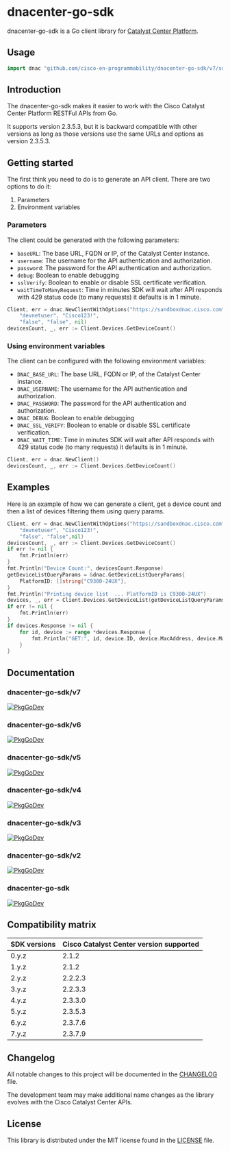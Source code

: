 # dnacenter-go-sdk

dnacenter-go-sdk is a Go client library for [Catalyst Center Platform](https://developer.cisco.com/dnacenter/).

## Usage

```go
import dnac "github.com/cisco-en-programmability/dnacenter-go-sdk/v7/sdk"
```

## Introduction

The dnacenter-go-sdk makes it easier to work with the Cisco Catalyst Center Platform RESTFul APIs from Go.

It supports version 2.3.5.3, but it is backward compatible with other versions as long as those versions use the same URLs and options as version 2.3.5.3.

## Getting started

The first think you need to do is to generate an API client. There are two options to do it:

1. Parameters
2. Environment variables

### Parameters

The client could be generated with the following parameters:

- `baseURL`: The base URL, FQDN or IP, of the Catalyst Center instance.
- `username`: The username for the API authentication and authorization.
- `password`: The password for the API authentication and authorization.
- `debug`: Boolean to enable debugging
- `sslVerify`: Boolean to enable or disable SSL certificate verification.
- `waitTimeToManyRequest`: Time in minutes SDK will wait after API responds with 429 status code (to many requests) it defaults is in 1 minute.

```go
Client, err = dnac.NewClientWithOptions("https://sandboxdnac.cisco.com",
    "devnetuser", "Cisco123!",
    "false", "false", nil)
devicesCount, _, err := Client.Devices.GetDeviceCount()
```

### Using environment variables

The client can be configured with the following environment variables:

- `DNAC_BASE_URL`: The base URL, FQDN or IP, of the Catalyst Center instance.
- `DNAC_USERNAME`: The username for the API authentication and authorization.
- `DNAC_PASSWORD`: The password for the API authentication and authorization.
- `DNAC_DEBUG`: Boolean to enable debugging
- `DNAC_SSL_VERIFY`: Boolean to enable or disable SSL certificate verification.
- `DNAC_WAIT_TIME`: Time in minutes SDK will wait after API responds with 429 status code (to many requests) it defaults is in 1 minute.

```go
Client, err = dnac.NewClient()
devicesCount, _, err := Client.Devices.GetDeviceCount()
```

## Examples

Here is an example of how we can generate a client, get a device count and then a list of devices filtering them using query params.

```go
Client, err = dnac.NewClientWithOptions("https://sandboxdnac.cisco.com",
    "devnetuser", "Cisco123!",
    "false", "false",nil)
devicesCount, _, err := Client.Devices.GetDeviceCount()
if err != nil {
    fmt.Println(err)
}
fmt.Println("Device Count:", devicesCount.Response)
getDeviceListQueryParams = &dnac.GetDeviceListQueryParams{
    PlatformID: []string{"C9300-24UX"},
}
fmt.Println("Printing device list  ... PlatformID is C9300-24UX")
devices, _, err = Client.Devices.GetDeviceList(getDeviceListQueryParams)
if err != nil {
    fmt.Println(err)
}
if devices.Response != nil {
    for id, device := range *devices.Response {
        fmt.Println("GET:", id, device.ID, device.MacAddress, device.ManagementIPAddress, device.PlatformID)
    }
}
```

## Documentation
### dnacenter-go-sdk/v7
[![PkgGoDev](https://pkg.go.dev/badge/github.com/)](https://pkg.go.dev/github.com/cisco-en-programmability/dnacenter-go-sdk/v7)
### dnacenter-go-sdk/v6
[![PkgGoDev](https://pkg.go.dev/badge/github.com/)](https://pkg.go.dev/github.com/cisco-en-programmability/dnacenter-go-sdk/v6)
### dnacenter-go-sdk/v5
[![PkgGoDev](https://pkg.go.dev/badge/github.com/)](https://pkg.go.dev/github.com/cisco-en-programmability/dnacenter-go-sdk/v5)
### dnacenter-go-sdk/v4
[![PkgGoDev](https://pkg.go.dev/badge/github.com/)](https://pkg.go.dev/github.com/cisco-en-programmability/dnacenter-go-sdk/v4)
### dnacenter-go-sdk/v3
[![PkgGoDev](https://pkg.go.dev/badge/github.com/)](https://pkg.go.dev/github.com/cisco-en-programmability/dnacenter-go-sdk/v3)
### dnacenter-go-sdk/v2
[![PkgGoDev](https://pkg.go.dev/badge/github.com/)](https://pkg.go.dev/github.com/cisco-en-programmability/dnacenter-go-sdk/v2)
### dnacenter-go-sdk
[![PkgGoDev](https://pkg.go.dev/badge/github.com/)](https://pkg.go.dev/github.com/cisco-en-programmability/dnacenter-go-sdk)
## Compatibility matrix

| SDK versions | Cisco Catalyst Center version supported |
|--------------|------------------------------------|
| 0.y.z        |  2.1.2                             |
| 1.y.z        |  2.1.2                             |
| 2.y.z        |  2.2.2.3                           |
| 3.y.z        |  2.2.3.3                           |
| 4.y.z        |  2.3.3.0                           |
| 5.y.z        |  2.3.5.3                           |
| 6.y.z        |  2.3.7.6                           |
| 7.y.z        |  2.3.7.9                           |

## Changelog

All notable changes to this project will be documented in the [CHANGELOG](https://github.com/cisco-en-programmability/dnacenter-go-sdk/blob/main/CHANGELOG.md) file.

The development team may make additional name changes as the library evolves with the Cisco Catalyst Center APIs.


## License

This library is distributed under the MIT license found in the [LICENSE](./LICENSE) file.
